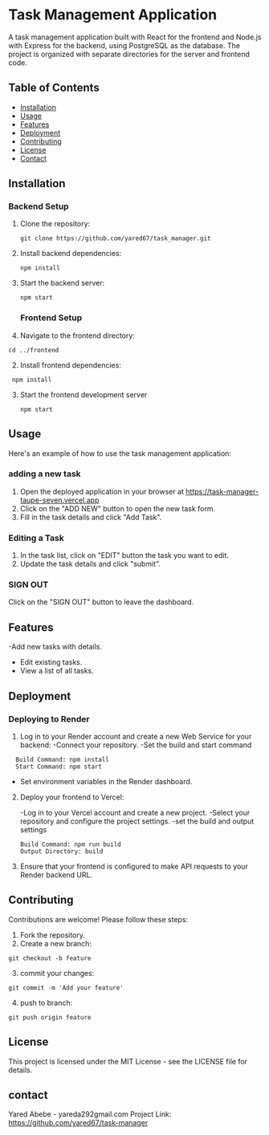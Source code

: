 # Task Management Application

A task management application built with React for the frontend and Node.js with Express for the backend, using PostgreSQL as the database. The project is organized with separate directories for the server and frontend code.

## Table of Contents
- [Installation](#installation)
- [Usage](#usage)
- [Features](#features)
- [Deployment](#deployment)
- [Contributing](#contributing)
- [License](#license)
- [Contact](#contact)
  
## Installation

### Backend Setup

1. Clone the repository:
   ```
   git clone https://github.com/yared67/task_manager.git
   ```
2. Install backend dependencies:
   ```
   npm install
   ```
3. Start the backend server:
   ```
   npm start
   ```
   ### Frontend Setup
1. Navigate to the frontend directory:
```
cd ../frontend
```
2. Install frontend dependencies:
```
 npm install
```
3. Start the frontend development server
   ```
   npm start
   ```
## Usage
Here's an example of how to use the task management application:

### adding a new task
1. Open the deployed application in your browser at https://task-manager-taupe-seven.vercel.app
2. Click on the "ADD NEW" button to open the new task form.
3. Fill in the task details and click "Add Task".
### Editing a Task
1. In the task list, click on "EDIT" button the task you want to edit.
2. Update the task details and click "submit".
###  SIGN OUT
Click on the "SIGN OUT" button to leave the dashboard.

## Features
-Add new tasks with details.
- Edit existing tasks.
- View a list of all tasks.
## Deployment
### Deploying to Render

1. Log in to your Render account and create a new Web Service for your backend:
   -Connect your repository.
   -Set the build and start command

 ```
   Build Command: npm install
   Start Command: npm start
  ```
   - Set environment variables in the Render dashboard.
2. Deploy your frontend to Vercel:

    -Log in to your Vercel account and create a new project.
    -Select your repository and configure the project settings.
    -set the build and output settings
     ```
     Build Command: npm run build
     Output Directory: build
     ```
3. Ensure that your frontend is configured to make API requests to your Render backend URL.
  ## Contributing
Contributions are welcome! Please follow these steps:

1. Fork the repository.
2. Create a new branch:
```
git checkout -b feature
```
3. commit your changes:
```
git commit -m 'Add your feature'
```
4. push to branch:
```
git push origin feature
```
 ## License
This project is licensed under the MIT License - see the LICENSE file for details.

## contact 
Yared Abebe - yareda292gmail.com
Project Link: https://github.com/yared67/task-manager
 




   

